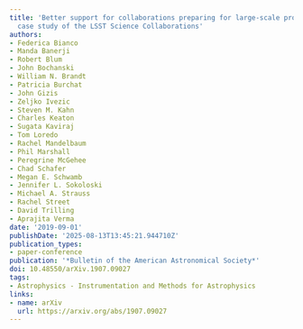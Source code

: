 ```yaml
---
title: 'Better support for collaborations preparing for large-scale projects: the
  case study of the LSST Science Collaborations'
authors:
- Federica Bianco
- Manda Banerji
- Robert Blum
- John Bochanski
- William N. Brandt
- Patricia Burchat
- John Gizis
- Zeljko Ivezic
- Steven M. Kahn
- Charles Keaton
- Sugata Kaviraj
- Tom Loredo
- Rachel Mandelbaum
- Phil Marshall
- Peregrine McGehee
- Chad Schafer
- Megan E. Schwamb
- Jennifer L. Sokoloski
- Michael A. Strauss
- Rachel Street
- David Trilling
- Aprajita Verma
date: '2019-09-01'
publishDate: '2025-08-13T13:45:21.944710Z'
publication_types:
- paper-conference
publication: '*Bulletin of the American Astronomical Society*'
doi: 10.48550/arXiv.1907.09027
tags:
- Astrophysics - Instrumentation and Methods for Astrophysics
links:
- name: arXiv
  url: https://arxiv.org/abs/1907.09027
---
```

